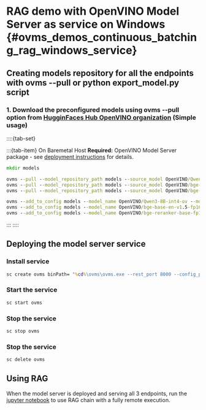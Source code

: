 # RAG demo with OpenVINO Model Server as service on Windows {#ovms_demos_continuous_batching_rag_windows_service}

## Creating models repository for all the endpoints with ovms --pull or python export_model.py script

### 1. Download the preconfigured models using ovms --pull option from [HugginFaces Hub OpenVINO organization](https://huggingface.co/OpenVINO) (Simple usage)
::::{tab-set}

:::{tab-item} On Baremetal Host
**Required:** OpenVINO Model Server package - see [deployment instructions](../../../docs/deploying_server_baremetal.md) for details.

```bat
mkdir models

ovms --pull --model_repository_path models --source_model OpenVINO/Qwen3-8B-int4-ov --task text_generation
ovms --pull --model_repository_path models --source_model OpenVINO/bge-base-en-v1.5-fp16-ov --task embeddings
ovms --pull --model_repository_path models --source_model OpenVINO/bge-reranker-base-fp16-ov --task rerank

ovms --add_to_config models --model_name OpenVINO/Qwen3-8B-int4-ov --model_path OpenVINO/Qwen3-8B-int4-ov
ovms --add_to_config models --model_name OpenVINO/bge-base-en-v1.5-fp16-ov --model_path OpenVINO/bge-base-en-v1.5-fp16-ov
ovms --add_to_config models --model_name OpenVINO/bge-reranker-base-fp16-ov --model_path OpenVINO/bge-reranker-base-fp16-ov
```
:::
::::

## Deploying the model server service

### Install service
```bat
sc create ovms binPath= "%cd%\ovms\ovms.exe --rest_port 8000 --config_path %cd%\models\config.json --log_level INFO --log_path %cd%\ovms_server.log" DisplayName= "OpenVino Model Server"
```

### Start the service
```bat
sc start ovms
```

### Stop the service
```bat
sc stop ovms
```

### Stop the service
```bat
sc delete ovms
```

## Using RAG

When the model server is deployed and serving all 3 endpoints, run the [jupyter notebook](https://github.com/openvinotoolkit/model_server/blob/main/demos/continuous_batching/rag/rag_demo.ipynb) to use RAG chain with a fully remote execution.
